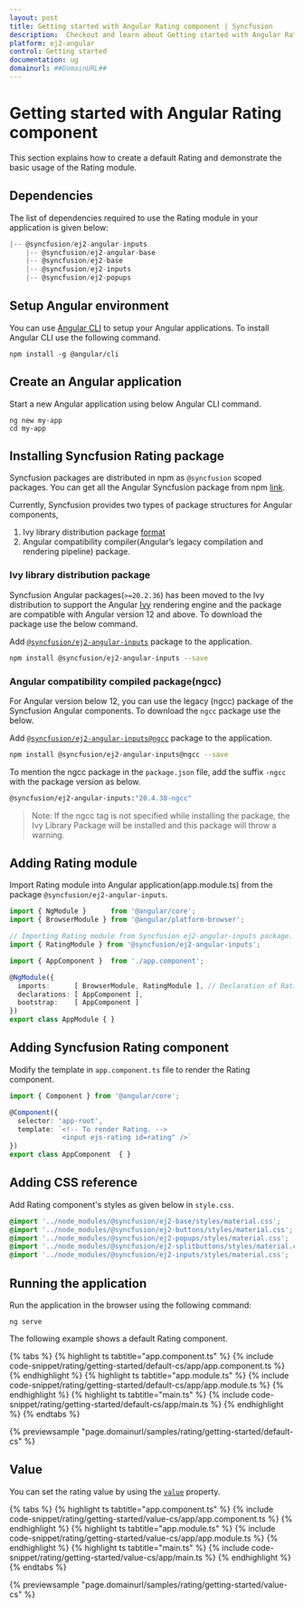 ```yaml
---
layout: post
title: Getting started with Angular Rating component | Syncfusion
description:  Checkout and learn about Getting started with Angular Rating component of Syncfusion Essential JS 2 and more details.
platform: ej2-angular
control: Getting started 
documentation: ug
domainurl: ##DomainURL##
---
```


# Getting started with Angular Rating component

This section explains how to create a default Rating and demonstrate the basic usage of the Rating module.

## Dependencies

The list of dependencies required to use the Rating module in your application is given below:

```javascript
|-- @syncfusion/ej2-angular-inputs
    |-- @syncfusion/ej2-angular-base
    |-- @syncfusion/ej2-base
    |-- @syncfusion/ej2-inputs
    |-- @syncfusion/ej2-popups
```

## Setup Angular environment

You can use [Angular CLI](https://github.com/angular/angular-cli) to setup your Angular applications. To install Angular CLI use the following command.

```
npm install -g @angular/cli
```

## Create an Angular application

Start a new Angular application using below Angular CLI command.

```
ng new my-app
cd my-app
```

## Installing Syncfusion Rating package

Syncfusion packages are distributed in npm as `@syncfusion` scoped packages. You can get all the Angular Syncfusion package from npm [link]( https://www.npmjs.com/search?q=%40syncfusion%2Fej2-angular- ).

Currently, Syncfusion provides two types of package structures for Angular components,
1. Ivy library distribution package [format](https://angular.io/guide/angular-package-format#angular-package-format)
2. Angular compatibility compiler(Angular’s legacy compilation and rendering pipeline) package.

### Ivy library distribution package

Syncfusion Angular packages(`>=20.2.36`) has been moved to the Ivy distribution to support the Angular [Ivy](https://docs.angular.lat/guide/ivy) rendering engine and the package are compatible with Angular version 12 and above. To download the package use the below command.

Add [`@syncfusion/ej2-angular-inputs`](https://www.npmjs.com/package/@syncfusion/ej2-angular-inputs/v/20.4.38) package to the application.

```bash
npm install @syncfusion/ej2-angular-inputs --save
```

### Angular compatibility compiled package(ngcc)

For Angular version below 12, you can use the legacy (ngcc) package of the Syncfusion Angular components. To download the `ngcc` package use the below.

Add [`@syncfusion/ej2-angular-inputs@ngcc`](https://www.npmjs.com/package/@syncfusion/ej2-angular-inputs/v/20.4.38-ngcc) package to the application.

```bash
npm install @syncfusion/ej2-angular-inputs@ngcc --save
```

To mention the ngcc package in the `package.json` file, add the suffix `-ngcc` with the package version as below.

```bash
@syncfusion/ej2-angular-inputs:"20.4.38-ngcc"
```

>Note: If the ngcc tag is not specified while installing the package, the Ivy Library Package will be installed and this package will throw a warning.

## Adding Rating module

Import Rating module into Angular application(app.module.ts) from the package
`@syncfusion/ej2-angular-inputs`.

```typescript
import { NgModule }      from '@angular/core';
import { BrowserModule } from '@angular/platform-browser';

// Importing Rating module from Syncfusion ej2-angular-inputs package.
import { RatingModule } from '@syncfusion/ej2-angular-inputs';

import { AppComponent }  from './app.component';

@NgModule({
  imports:      [ BrowserModule, RatingModule ], // Declaration of RatingModule into NgModule.
  declarations: [ AppComponent ],
  bootstrap:    [ AppComponent ]
})
export class AppModule { }
```

## Adding Syncfusion Rating component

Modify the template in `app.component.ts` file to render the Rating component.

```typescript
import { Component } from '@angular/core';

@Component({
  selector: 'app-root',
  template: `<!-- To render Rating. -->
             <input ejs-rating id=rating" />`
})
export class AppComponent  { }
```

## Adding CSS reference

Add Rating component's styles as given below in `style.css`.

```css
@import '../node_modules/@syncfusion/ej2-base/styles/material.css';
@import '../node_modules/@syncfusion/ej2-buttons/styles/material.css';
@import '../node_modules/@syncfusion/ej2-popups/styles/material.css';
@import '../node_modules/@syncfusion/ej2-splitbuttons/styles/material.css';
@import '../node_modules/@syncfusion/ej2-inputs/styles/material.css';
```

## Running the application

Run the application in the browser using the following command:

```
ng serve
```

The following example shows a default Rating component.

{% tabs %}
{% highlight ts tabtitle="app.component.ts" %}
{% include code-snippet/rating/getting-started/default-cs/app/app.component.ts %}
{% endhighlight %}
{% highlight ts tabtitle="app.module.ts" %}
{% include code-snippet/rating/getting-started/default-cs/app/app.module.ts %}
{% endhighlight %}
{% highlight ts tabtitle="main.ts" %}
{% include code-snippet/rating/getting-started/default-cs/app/main.ts %}
{% endhighlight %}
{% endtabs %}

{% previewsample "page.domainurl/samples/rating/getting-started/default-cs" %}

## Value

You can set the rating value by using the [`value`](https://ej2.syncfusion.com/angular/documentation/api/rating#value) property.

{% tabs %}
{% highlight ts tabtitle="app.component.ts" %}
{% include code-snippet/rating/getting-started/value-cs/app/app.component.ts %}
{% endhighlight %}
{% highlight ts tabtitle="app.module.ts" %}
{% include code-snippet/rating/getting-started/value-cs/app/app.module.ts %}
{% endhighlight %}
{% highlight ts tabtitle="main.ts" %}
{% include code-snippet/rating/getting-started/value-cs/app/main.ts %}
{% endhighlight %}
{% endtabs %}

{% previewsample "page.domainurl/samples/rating/getting-started/value-cs" %}
